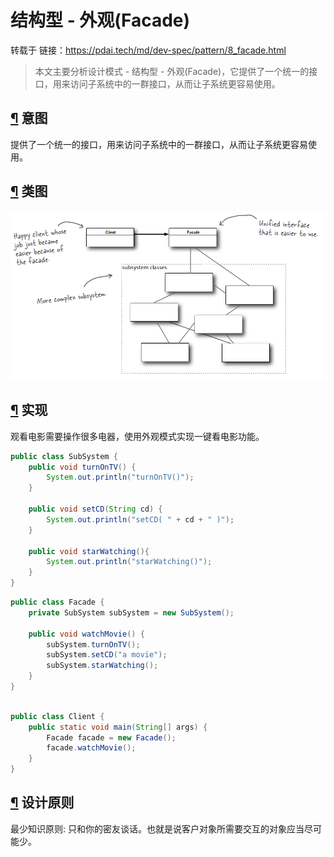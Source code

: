 # 结构型 - 外观(Facade)

转载于 链接：https://pdai.tech/md/dev-spec/pattern/8_facade.html

> 本文主要分析设计模式 - 结构型 - 外观(Facade)，它提供了一个统一的接口，用来访问子系统中的一群接口，从而让子系统更容易使用。

## [¶](#意图) 意图

提供了一个统一的接口，用来访问子系统中的一群接口，从而让子系统更容易使用。

## [¶](#类图) 类图

![img](/docs/imgs/f9978fa6-9f49-4a0f-8540-02d269ac448f.png)

## [¶](#实现) 实现

观看电影需要操作很多电器，使用外观模式实现一键看电影功能。

```java
public class SubSystem {
    public void turnOnTV() {
        System.out.println("turnOnTV()");
    }

    public void setCD(String cd) {
        System.out.println("setCD( " + cd + " )");
    }

    public void starWatching(){
        System.out.println("starWatching()");
    }
}

```


```java
public class Facade {
    private SubSystem subSystem = new SubSystem();

    public void watchMovie() {
        subSystem.turnOnTV();
        subSystem.setCD("a movie");
        subSystem.starWatching();
    }
}
    
```



```java
public class Client {
    public static void main(String[] args) {
        Facade facade = new Facade();
        facade.watchMovie();
    }
}

```



## [¶](#设计原则) 设计原则

最少知识原则: 只和你的密友谈话。也就是说客户对象所需要交互的对象应当尽可能少。